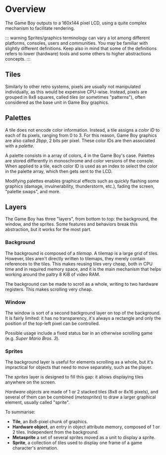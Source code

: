 
# Overview

The Game Boy outputs to a 160x144 pixel LCD, using a quite complex
mechanism to facilitate rendering.

::: warning
Sprites/graphics terminology can vary a lot among different platforms, consoles, 
users and communities. You may be familiar with slightly different definitions.
Keep also in mind that some of the definitions refers to lower (hardware) tools
and some others to higher abstractions concepts.
:::

## Tiles

Similarly to other retro systems, pixels are usually not manipulated
individually, as this would be expensive CPU-wise. Instead, pixels are grouped
in 8x8 squares, called *tiles* (or sometimes "patterns"), often considered as
the base unit in Game Boy graphics.

## Palettes

A tile does not encode color information. Instead, a tile assigns a
*color ID* to each of its pixels, ranging from 0 to 3. For this reason,
Game Boy graphics are also called *2bpp*, 2 bits per pixel. These color IDs
are then associated with a *palette*.

A palette consists in a array of colors, 4 in the Game Boy's case.
Palettes are stored differently in monoschrome and color versions of the console.
When applied to a tile, each color ID is used as an index to select the color
in the palette array, which then gets sent to the LCD.

Modifying palettes enables graphical effects such as quickly flashing some graphics (damage,
invulnerability, thunderstorm, etc.), fading the screen, "palette swaps", and more.

## Layers

The Game Boy has three "layers", from bottom to top: the background, the window,
and the sprites. Some features and behaviors break this abstraction,
but it works for the most part.

### Background

The background is composed of a *tilemap*. A tilemap is a
large grid of tiles. However, tiles aren't directly written to tilemaps,
they merely contain references to the tiles.
This makes reusing tiles very cheap, both in CPU time and in
required memory space, and it is the main mechanism that helps working around the
paltry 8 KiB of video RAM.

The background can be made to scroll as a whole, writing to two
hardware registers. This makes scrolling very cheap.

### Window

The window is sort of a second background layer on top of the background.
It is fairly limited: it has no transparency, it's always a
rectangle and only the position of the top-left pixel can be controlled.

Possible usage include a fixed status bar in an otherwise scrolling game (e.g.
*Super Mario Bros. 3*).

### Sprites

The background layer is useful for elements scrolling as a whole, but
it's impractical for objects that need to move separately, such as the player.

The *sprites* layer is designed to fill this gap: it allows displaying tiles anywhere
on the screen.

*Hardware objects* are made of 1 or 2 stacked tiles (8x8 or 8x16 pixels), and 
several of them can be combined (*metasprites*) to draw a larger graphical element,
usually called "sprite".


To summarise:

- **Tile**, an 8x8-pixel chunk of graphics.
- **Hardware object**, an entry in object attribute memory, composed of 1 or 2
tiles. Independent from the background.
- **Metasprite** a set of several sprites moved as a unit to display a sprite.
- **Sprite**, a collection of tiles used to display one frame of a game
character's animation.